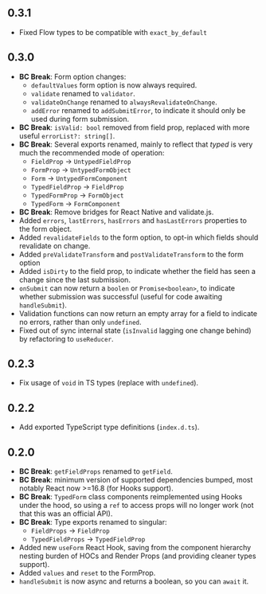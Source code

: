 ## 0.3.1

- Fixed Flow types to be compatible with `exact_by_default`

## 0.3.0

- **BC Break**: Form option changes:
  - `defaultValues` form option is now always required.
  - `validate` renamed to `validator`.
  - `validateOnChange` renamed to `alwaysRevalidateOnChange`.
  - `addError` renamed to `addSubmitError`, to indicate it should only be used during form submission.
- **BC Break**: `isValid: bool` removed from field prop, replaced with more useful `errorList?: string[]`.
- **BC Break**: Several exports renamed, mainly to reflect that _typed_ is very much the recommended mode of operation:
  - `FieldProp` -> `UntypedFieldProp`
  - `FormProp` -> `UntypedFormObject`
  - `Form` -> `UntypedFormComponent`
  - `TypedFieldProp` -> `FieldProp`
  - `TypedFormProp` -> `FormObject`
  - `TypedForm` -> `FormComponent`
- **BC Break**: Remove bridges for React Native and validate.js.
- Added `errors`, `lastErrors`, `hasErrors` and `hasLastErrors` properties to the form object.
- Added `revalidateFields` to the form option, to opt-in which fields should revalidate on change.
- Added `preValidateTransform` and `postValidateTransform` to the form option
- Added `isDirty` to the field prop, to indicate whether the field has seen a change since the last submission.
- `onSubmit` can now return a `boolen` or `Promise<boolean>`, to indicate whether submission was successful (useful for code awaiting `handleSubmit`).
- Validation functions can now return an empty array for a field to indicate no errors, rather than only `undefined`.
- Fixed out of sync internal state (`isInvalid` lagging one change behind) by refactoring to `useReducer`.

## 0.2.3

- Fix usage of `void` in TS types (replace with `undefined`).

## 0.2.2

- Add exported TypeScript type definitions (`index.d.ts`).

## 0.2.0

- **BC Break**: `getFieldProps` renamed to `getField`.
- **BC Break**: minimum version of supported dependencies bumped, most notably React now >=16.8 (for Hooks support).
- **BC Break**: `TypedForm` class components reimplemented using Hooks under the hood, so using a `ref` to access props will no longer work (not that this was an official API).
- **BC Break**: Type exports renamed to singular:
  - `FieldProps` -> `FieldProp`
  - `TypedFieldProps` -> `TypedFieldProp`
- Added new `useForm` React Hook, saving from the component hierarchy nesting burden of HOCs and Render Props (and providing cleaner types support).
- Added `values` and `reset` to the FormProp.
- `handleSubmit` is now async and returns a boolean, so you can `await` it.
